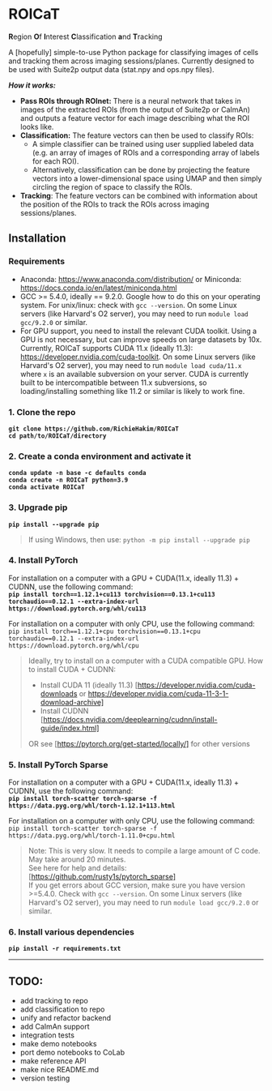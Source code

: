 # ROICaT
**R**egion **O**f **I**nterest **C**lassification **a**nd **T**racking

A [hopefully] simple-to-use Python package for classifying images of cells and tracking them across imaging sessions/planes.
Currently designed to be used with Suite2p output data (stat.npy and ops.npy files).

***How it works:***
- **Pass ROIs through ROInet:** There is a neural network that takes in images of the extracted ROIs (from the output of Suite2p or CaImAn) and outputs a feature vector for each image describing what the ROI looks like.
- **Classification:** The feature vectors can then be used to classify ROIs:
    - A simple classifier can be trained using user supplied labeled data (e.g. an array of images of ROIs and a corresponding array of labels for each ROI).
    - Alternatively, classification can be done by projecting the feature vectors into a lower-dimensional space using UMAP and then simply circling the region of space to classify the ROIs.
- **Tracking**: The feature vectors can be combined with information about the position of the ROIs to track the ROIs across imaging sessions/planes.


Installation
------------

### Requirements
- Anaconda: https://www.anaconda.com/distribution/ or Miniconda: https://docs.conda.io/en/latest/miniconda.html<br>
- GCC >= 5.4.0, ideally == 9.2.0. Google how to do this on your operating system. For unix/linux: check with `gcc --version`. On some Linux servers (like Harvard's O2 server), you may need to run `module load gcc/9.2.0` or similar.<br>
- For GPU support, you need to install the relevant CUDA toolkit. Using a GPU is not necessary, but can improve speeds on large datasets by 10x. Currently, ROICaT supports CUDA 11.x (ideally 11.3): https://developer.nvidia.com/cuda-toolkit. On some Linux servers (like Harvard's O2 server), you may need to run `module load cuda/11.x` where `x` is an available subversion on your server. CUDA is currently built to be intercompatible between 11.x subversions, so loading/installing something like 11.2 or similar is likely to work fine.<br>

### 1. Clone the repo
**`git clone https://github.com/RichieHakim/ROICaT`**<br>
**`cd path/to/ROICaT/directory`**<br>

### 2. Create a conda environment and activate it
**`conda update -n base -c defaults conda`**<br>
**`conda create -n ROICaT python=3.9`**<br>
**`conda activate ROICaT`**<br>

### 3. Upgrade pip
**`pip install --upgrade pip`**<br>
>If using Windows, then use: `python -m pip install --upgrade pip`<br>

### 4. Install PyTorch<br>
For installation on a computer with a GPU + CUDA(11.x, ideally 11.3) + CUDNN, use the following command:<br>
**`pip install torch==1.12.1+cu113 torchvision==0.13.1+cu113 torchaudio==0.12.1 --extra-index-url https://download.pytorch.org/whl/cu113`**<br>

For installation on a computer with only CPU, use the following command:<br>
`pip install torch==1.12.1+cpu torchvision==0.13.1+cpu torchaudio==0.12.1 --extra-index-url https://download.pytorch.org/whl/cpu`<br>
>Ideally, try to install on a computer with a CUDA compatible GPU. How to install CUDA + CUDNN:<br>
>- Install CUDA 11 (ideally 11.3) [https://developer.nvidia.com/cuda-downloads or https://developer.nvidia.com/cuda-11-3-1-download-archive]<br>
>- Install CUDNN [https://docs.nvidia.com/deeplearning/cudnn/install-guide/index.html]<br>
>
>OR see [https://pytorch.org/get-started/locally/] for other versions<br>

### 5. Install PyTorch Sparse<br>
For installation on a computer with a GPU + CUDA(11.x, ideally 11.3) + CUDNN, use the following command:<br>
**`pip install torch-scatter torch-sparse -f https://data.pyg.org/whl/torch-1.12.1+113.html`**

For installation on a computer with only CPU, use the following command:<br>
`pip install torch-scatter torch-sparse -f https://data.pyg.org/whl/torch-1.11.0+cpu.html`<br>

>Note: This is very slow. It needs to compile a large amount of C code. May take around 20 minutes.<br>
>See here for help and details: [https://github.com/rusty1s/pytorch_sparse]<br>
>If you get errors about GCC version, make sure you have version >=5.4.0. Check with `gcc --version`. On some Linux servers (like Harvard's O2 server), you may need to run `module load gcc/9.2.0` or similar.<br>

### 6. Install various dependencies<br>
**`pip install -r requirements.txt`**<br>



-------------
## TODO:
- add tracking to repo
- add classification to repo
- unify and refactor backend
- add CaImAn support
- integration tests
- make demo notebooks
- port demo notebooks to CoLab
- make reference API
- make nice README.md
- version testing

